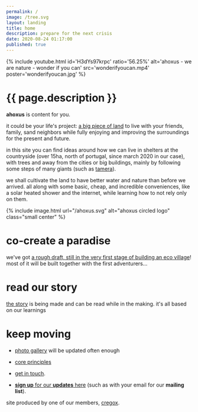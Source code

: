 ```yaml
---
permalink: /
image: /tree.svg
layout: landing
title: home
description: prepare for the next crisis
date: 2020-08-24 01:17:00
published: true
---
```


{% include youtube.html id='H3dYs97krpc' ratio='56.25%' alt='ahoxus - we are nature - wonder if you can' src='wonderifyoucan.mp4' poster='wonderifyoucan.jpg' %}

# {{ page.description }}

**ahoxus** is content for you.

it could be your life's project: [a big piece of land](/map) to live with your friends, family, sand neighbors while fully enjoying and improving the surroundings for the present and future.

in this site you can find ideas around how we can live in shelters at the countryside (over 15ha, north of portugal, since march 2020 in our case), with trees and away from the cities or big buildings, mainly by following some steps of many giants (such as [tamera](/tamera)).

we shall cultivate the land to have better water and nature than before we arrived. all along with some basic, cheap, and incredible conveniences, like a solar heated shower and the internet, while learning how to not rely only on them.

{% include image.html url="/ahoxus.svg" alt="ahoxus circled logo" class="small center" %}

# co-create a paradise

we've got [a rough draft, still in the very first stage of building an eco village](/paradise)! most of it will be built together with the first adventurers...

<!--
[![we are nature]({{ page.image }})](/paradise) -->

# read our story

[the story](/story) is being made and can be read while in the making. it's all based on our learnings

# keep moving

- [photo gallery](/gallery) will be updated often enough

- [core principles](/core)

- [get in touch](/contact).

- [**sign up** for our **updates** here](/updates) (such as with your email for our **mailing list**).

site produced by one of our members, [cregox](https://cregox.net/ahoxus).
